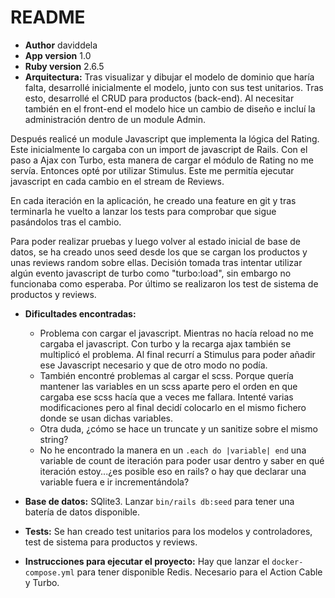 # README

* **Author**
daviddela
* **App version**
1.0
* **Ruby version**
  2.6.5
* **Arquitectura:** Tras visualizar y dibujar el modelo de dominio que haría falta, desarrollé inicialmente el modelo, junto con sus test unitarios.
Tras esto, desarrollé el CRUD para productos (back-end). Al necesitar también en el front-end el modelo hice un cambio de diseño e incluí la administración dentro de un module Admin.

Después realicé un module Javascript que implementa la lógica del Rating. Este inicialmente lo cargaba con un import de javascript de Rails.
Con el paso a Ajax con Turbo, esta manera de cargar el módulo de Rating no me servía. Entonces opté por utilizar Stimulus. Este me permitía ejecutar javascript en cada cambio en el stream de Reviews.

En cada iteración en la aplicación, he creado una feature en git y tras terminarla he vuelto a lanzar los tests para comprobar que sigue pasándolos tras el cambio.

Para poder realizar pruebas y luego volver al estado inicial de base de datos, se ha creado unos seed desde los que se cargan los productos y unas reviews random sobre ellas.
Decisión tomada tras intentar utilizar algún evento javascript de turbo como "turbo:load", sin embargo no funcionaba como esperaba.
Por último se realizaron los test de sistema de productos y reviews.


* **Dificultades encontradas:** 
  * Problema con cargar el javascript. Mientras no hacía reload no me cargaba el javascript. Con turbo y la recarga ajax también se multiplicó el problema. Al final recurrí a Stimulus para poder añadir ese Javascript necesario y que de otro modo no podía.
  * También encontré problemas al cargar el scss. Porque quería mantener las variables en un scss aparte pero el orden en que cargaba ese scss hacía que a veces me fallara. Intenté varias modificaciones pero al final decidí colocarlo en el mismo fichero donde se usan dichas variables.
  * Otra duda, ¿cómo se hace un truncate y un sanitize sobre el mismo string?
  * No he encontrado la manera en un ```.each do |variable| end``` una variable de count de iteración para poder usar dentro y saber en qué iteración estoy...¿es posible eso en rails? o hay que declarar una variable fuera e ir incrementándola?

* **Base de datos:** SQlite3. Lanzar ```bin/rails db:seed``` para tener una batería de datos disponible.

* **Tests:** Se han creado test unitarios para los modelos y controladores, test de sistema para productos y reviews.

* **Instrucciones para ejecutar el proyecto:** Hay que lanzar el ````docker-compose.yml```` para tener disponible Redis. Necesario para el Action Cable y Turbo.

